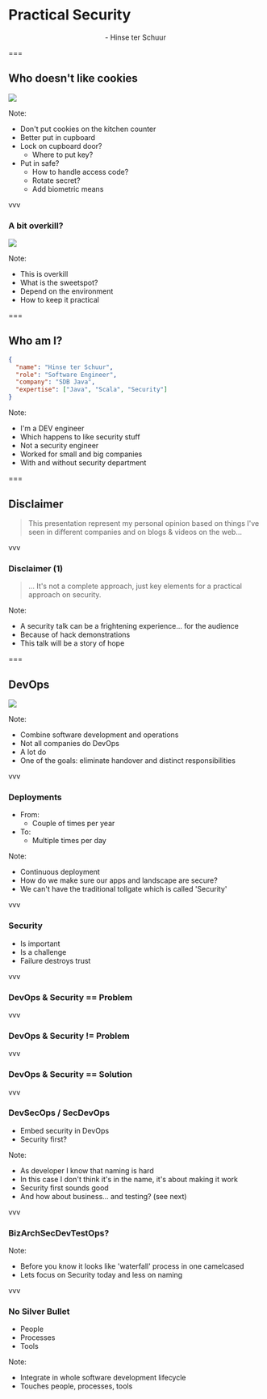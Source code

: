 
# Practical Security
<div align='center'>- Hinse ter Schuur</div>

<span align='center'>
<img class='no-border' width="30%" data-src='/images/SDBBannerProf.JPG'/>
</span>

===

## Who doesn't like cookies
<img class='stretch' src='/images/pixabay/cookie-3790631_1280.jpg'/>

Note:
* Don't put cookies on the kitchen counter
* Better put in cupboard
* Lock on cupboard door?
  * Where to put key? 
* Put in safe?
  * How to handle access code?
  * Rotate secret?
  * Add biometric means

vvv

### A bit overkill?
<img class='stretch' src='/images/pixabay/safe-913452_1280.jpg'/>

Note:
* This is overkill
* What is the sweetspot?
* Depend on the environment
* How to keep it practical

===

## Who am I?
```json
{
  "name": "Hinse ter Schuur",
  "role": "Software Engineer",
  "company": "SDB Java",
  "expertise": ["Java", "Scala", "Security"]
}
```

Note:
* I'm a DEV engineer
* Which happens to like security stuff
* Not a security engineer
* Worked for small and big companies
* With and without security department

===

## Disclaimer 
> This presentation represent my personal opinion based on things I've seen in different companies and on blogs & videos on the web...

vvv

### Disclaimer (1)
> ... It's not a complete approach, just key elements for a practical approach on security.

Note:
* A security talk can be a frightening experience... for the audience
* Because of hack demonstrations
* This talk will be a story of hope

===

## DevOps
<img class='stretch' src='/images/pixabay/server-1235959_1280.jpg'/>

Note:
* Combine software development and operations
* Not all companies do DevOps
* A lot do
* One of the goals: eliminate handover and distinct responsibilities

vvv

### Deployments
* From:
  * Couple of times per year
* To:
  * Multiple times per day

Note:
* Continuous deployment 
* How do we make sure our apps and landscape are secure?
* We can't have the traditional tollgate which is called 'Security'

vvv

### Security
* Is important
* Is a challenge
* Failure destroys trust

vvv

<!-- .slide: data-transition="none" -->
### DevOps & Security == Problem

vvv

<!-- .slide: data-transition="none" -->
### DevOps & Security != Problem

vvv

<!-- .slide: data-transition="none" -->
### DevOps & Security == Solution

vvv

### DevSecOps / SecDevOps
* Embed security in DevOps
* Security first?

Note:
* As developer I know that naming is hard
* In this case I don't think it's in the name, it's about making it work
* Security first sounds good
* And how about business... and testing? (see next)

vvv

### BizArchSecDevTestOps? 
<!-- .element: class="no-caps" -->

Note:
* Before you know it looks like 'waterfall' process in one camelcased
* Lets focus on Security today and less on naming

vvv

### No Silver Bullet
* People
* Processes
* Tools

Note:
* Integrate in whole software development lifecycle
* Touches people, processes, tools
